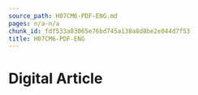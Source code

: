 ```yaml
---
source_path: H07CM6-PDF-ENG.md
pages: n/a-n/a
chunk_id: fdf533a83065e76bd745a138a8d8be2e044d7f53
title: H07CM6-PDF-ENG
---
```

# Digital Article
